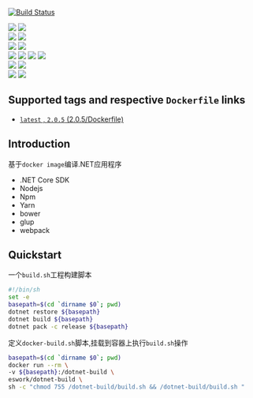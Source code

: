 [![Build Status](https://travis-ci.org/EsWork/docker-dotnet-build.svg?branch=master)](https://travis-ci.org/EsWork/docker-dotnet-build)  

[![](https://images.microbadger.com/badges/version/eswork/dotnet-build.svg)](https://microbadger.com/images/eswork/dotnet-build "Get your own version badge on microbadger.com") [![](https://images.microbadger.com/badges/image/eswork/dotnet-build.svg)](https://microbadger.com/images/eswork/dotnet-build "Get your own image badge on microbadger.com")  
[![](https://images.microbadger.com/badges/version/eswork/dotnet-build:1.1.1.svg)](https://microbadger.com/images/eswork/dotnet-build:1.1.1 "Get your own version badge on microbadger.com") [![](https://images.microbadger.com/badges/image/eswork/dotnet-build:1.1.1.svg)](https://microbadger.com/images/eswork/dotnet-build:1.1.1 "Get your own image badge on microbadger.com")  
[![](https://images.microbadger.com/badges/version/eswork/dotnet-build:1.1.2.svg)](https://microbadger.com/images/eswork/dotnet-build:1.1.2 "Get your own version badge on microbadger.com") [![](https://images.microbadger.com/badges/image/eswork/dotnet-build:1.1.2.svg)](https://microbadger.com/images/eswork/dotnet-build:1.1.2 "Get your own image badge on microbadger.com")  
[![](https://images.microbadger.com/badges/version/eswork/dotnet-build:2.0.0.svg)](https://microbadger.com/images/eswork/dotnet-build:2.0.0 "Get your own version badge on microbadger.com") [![](https://images.microbadger.com/badges/image/eswork/dotnet-build:2.0.0.svg)](https://microbadger.com/images/eswork/dotnet-build:2.0.0 "Get your own image badge on microbadger.com")
[![](https://images.microbadger.com/badges/version/eswork/dotnet-build:2.0.3.svg)](https://microbadger.com/images/eswork/dotnet-build:2.0.3 "Get your own version badge on microbadger.com") [![](https://images.microbadger.com/badges/image/eswork/dotnet-build:2.0.3.svg)](https://microbadger.com/images/eswork/dotnet-build:2.0.3 "Get your own image badge on microbadger.com")  
[![](https://images.microbadger.com/badges/version/eswork/dotnet-build:2.0.4.svg)](https://microbadger.com/images/eswork/dotnet-build:2.0.4 "Get your own version badge on microbadger.com") [![](https://images.microbadger.com/badges/image/eswork/dotnet-build:2.0.4.svg)](https://microbadger.com/images/eswork/dotnet-build:2.0.4 "Get your own image badge on microbadger.com")  
[![](https://images.microbadger.com/badges/version/eswork/dotnet-build:2.0.5.svg)](https://microbadger.com/images/eswork/dotnet-build:2.0.5 "Get your own version badge on microbadger.com") [![](https://images.microbadger.com/badges/image/eswork/dotnet-build:2.0.5.svg)](https://microbadger.com/images/eswork/dotnet-build:2.0.5 "Get your own image badge on microbadger.com")


Supported tags and respective `Dockerfile` links
---

- [`latest` , `2.0.5`  (2.0.5/Dockerfile)](https://github.com/EsWork/docker-dotnet-build/blob/master/Dockerfile)

Introduction
---

基于`docker image`编译.NET应用程序
- .NET Core SDK
- Nodejs
- Npm
- Yarn
- bower
- glup
- webpack

Quickstart
---

一个`build.sh`工程构建脚本

```bash
#!/bin/sh
set -e
basepath=$(cd `dirname $0`; pwd)
dotnet restore ${basepath}
dotnet build ${basepath}
dotnet pack -c release ${basepath}
```

定义`docker-build.sh`脚本,挂载到容器上执行`build.sh`操作

```bash
basepath=$(cd `dirname $0`; pwd)
docker run --rm \
-v ${basepath}:/dotnet-build \
eswork/dotnet-build \
sh -c "chmod 755 /dotnet-build/build.sh && /dotnet-build/build.sh "
```


